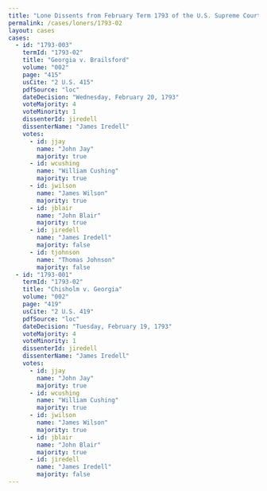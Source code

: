 ```yaml
---
title: "Lone Dissents from February Term 1793 of the U.S. Supreme Court"
permalink: /cases/loners/1793-02
layout: cases
cases:
  - id: "1793-003"
    termId: "1793-02"
    title: "Georgia v. Brailsford"
    volume: "002"
    page: "415"
    usCite: "2 U.S. 415"
    pdfSource: "loc"
    dateDecision: "Wednesday, February 20, 1793"
    voteMajority: 4
    voteMinority: 1
    dissenterId: jiredell
    dissenterName: "James Iredell"
    votes:
      - id: jjay
        name: "John Jay"
        majority: true
      - id: wcushing
        name: "William Cushing"
        majority: true
      - id: jwilson
        name: "James Wilson"
        majority: true
      - id: jblair
        name: "John Blair"
        majority: true
      - id: jiredell
        name: "James Iredell"
        majority: false
      - id: tjohnson
        name: "Thomas Johnson"
        majority: false
  - id: "1793-001"
    termId: "1793-02"
    title: "Chisholm v. Georgia"
    volume: "002"
    page: "419"
    usCite: "2 U.S. 419"
    pdfSource: "loc"
    dateDecision: "Tuesday, February 19, 1793"
    voteMajority: 4
    voteMinority: 1
    dissenterId: jiredell
    dissenterName: "James Iredell"
    votes:
      - id: jjay
        name: "John Jay"
        majority: true
      - id: wcushing
        name: "William Cushing"
        majority: true
      - id: jwilson
        name: "James Wilson"
        majority: true
      - id: jblair
        name: "John Blair"
        majority: true
      - id: jiredell
        name: "James Iredell"
        majority: false
---
```

